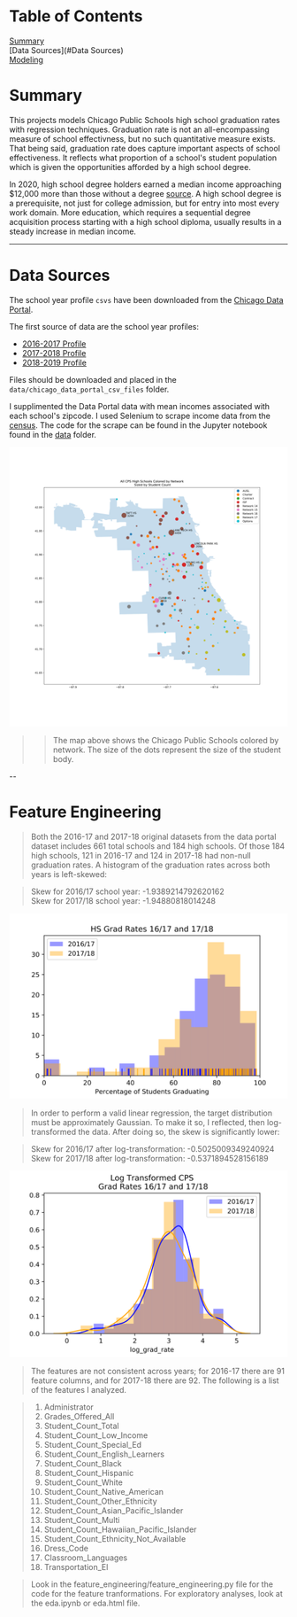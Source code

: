 # Table of Contents  
[Summary](#Summary)  
[Data Sources](#Data Sources)  
[Modeling](#Modeling)  


# Summary

This projects models Chicago Public Schools high school graduation rates with regression techniques.  Graduation rate is not an all-encompassing measure of school effectivness, but no such quantitative measure exists. That being said, graduation rate does capture important aspects of school effectiveness.  It reflects what proportion of a school's student population which is given the opportunities afforded by a high school degree.  

In 2020, high school degree holders earned a median income approaching $12,000 more than those without a degree [source](https://www.bls.gov/emp/tables/education-summary.htm).
A high school degree is a prerequisite, not just for college admission, but for entry into most every work domain. More education, which requires a sequential degree acquisition process starting with a high school diploma, usually results in a steady increase in median income. 

---

# Data Sources

The school year profile `csvs` have been downloaded from the [Chicago Data Portal](https://data.cityofchicago.org/).   

The first source of data are the school year profiles:

  - [2016-2017 Profile](https://data.cityofchicago.org/Education/Chicago-Public-Schools-School-Profile-Information-/8i6r-et8s)
  - [2017-2018 Profile](https://data.cityofchicago.org/Education/Chicago-Public-Schools-School-Profile-Information-/w4qj-h7bg)
  - [2018-2019 Profile](https://data.cityofchicago.org/Education/Chicago-Public-Schools-School-Profile-Information-/kh4r-387c)

Files should be downloaded and placed in the `data/chicago_data_portal_csv_files` folder.

I supplimented the Data Portal data with mean incomes associated with each school's zipcode.  I used Selenium to scrape income data from the [census]( https://factfinder.census.gov). The code for the scrape can be found in the Jupyter notebook found in the [data](./data) folder.

![hs_map_by_network](image_files/hs_network_map.svg)

>> The map above shows the Chicago Public Schools colored by network.  The size of the dots represent the size of the student body.

--
# Feature Engineering

> Both the 2016-17 and 2017-18 original datasets from the data portal dataset includes 661 total schools and 184 high schools.  Of those 184 high schools, 121 in  2016-17 and 124 in 2017-18 had non-null graduation rates.  A histogram of the graduation rates across both years is left-skewed:

> Skew for 2016/17 school year: -1.9389214792620162  
> Skew for 2017/18 school year: -1.94880818014248

![](https://raw.githubusercontent.com/j-max/CPS_GradRate_Analysis/master/image_files/gradrates_161718.svg?sanitize=true)

> In order to perform a valid linear regression, the target distribution must be approximately Gaussian.  To make it so, I reflected, then log-transformed the data. After doing so, the skew is significantly lower:

> Skew for 2016/17 after log-transformation: -0.5025009349240924  
> Skew for 2017/18 after log-transformation: -0.5371894528156189  

![](https://raw.githubusercontent.com/j-max/CPS_GradRate_Analysis/master/image_files/logtransformed_gradrates.svg?sanitize=true)

> The features are not consistent across years; for 2016-17 there are 91 feature columns, and for 2017-18 there are 92. The following is a list of the features I analyzed.  

 > 1. Administrator
 > 2. Grades_Offered_All
 > 3. Student_Count_Total
 > 4. Student_Count_Low_Income
 > 5. Student_Count_Special_Ed
 > 6. Student_Count_English_Learners
 > 7. Student_Count_Black
 > 8. Student_Count_Hispanic
 > 9. Student_Count_White
 > 10. Student_Count_Native_American
 > 11. Student_Count_Other_Ethnicity
 > 12. Student_Count_Asian_Pacific_Islander
 > 13. Student_Count_Multi
 > 14. Student_Count_Hawaiian_Pacific_Islander
 > 15. Student_Count_Ethnicity_Not_Available
 > 16. Dress_Code
 > 17. Classroom_Languages
 > 18. Transportation_El

> Look in the feature_engineering/feature_engineering.py file for the code for the feature tranformations. For exploratory analyses, look at the eda.ipynb or eda.html file.

